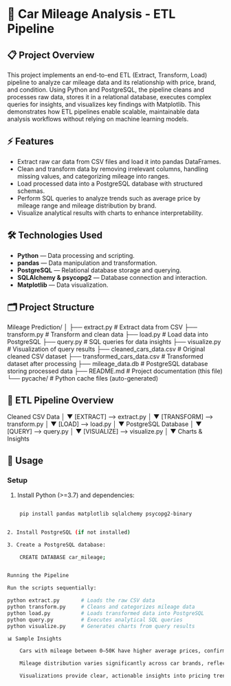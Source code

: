 # 🚗 Car Mileage Analysis - ETL Pipeline

## 📋 Project Overview
This project implements an end-to-end ETL (Extract, Transform, Load) pipeline to analyze car mileage data and its relationship with price, brand, and condition. Using Python and PostgreSQL, the pipeline cleans and processes raw data, stores it in a relational database, executes complex queries for insights, and visualizes key findings with Matplotlib. This demonstrates how ETL pipelines enable scalable, maintainable data analysis workflows without relying on machine learning models.

## ⚡ Features
- Extract raw car data from CSV files and load it into pandas DataFrames.
- Clean and transform data by removing irrelevant columns, handling missing values, and categorizing mileage into ranges.
- Load processed data into a PostgreSQL database with structured schemas.
- Perform SQL queries to analyze trends such as average price by mileage range and mileage distribution by brand.
- Visualize analytical results with charts to enhance interpretability.

## 🛠️ Technologies Used
- **Python** — Data processing and scripting.
- **pandas** — Data manipulation and transformation.
- **PostgreSQL** — Relational database storage and querying.
- **SQLAlchemy & psycopg2** — Database connection and interaction.
- **Matplotlib** — Data visualization.

## 🗂️ Project Structure

Mileage Prediction/
│
├── extract.py # Extract data from CSV
├── transform.py # Transform and clean data
├── load.py # Load data into PostgreSQL
├── query.py # SQL queries for data insights
├── visualize.py # Visualization of query results
├── cleaned_cars_data.csv # Original cleaned CSV dataset
├── transformed_cars_data.csv # Transformed dataset after processing
├── mileage_data.db # PostgreSQL database storing processed data
├── README.md # Project documentation (this file)
└── pycache/ # Python cache files (auto-generated)


## 🔄 ETL Pipeline Overview

Cleaned CSV Data
       │
       ▼
   [EXTRACT] --> extract.py
       │
       ▼
   [TRANSFORM] --> transform.py
       │
       ▼
   [LOAD] --> load.py
       │
       ▼
PostgreSQL Database
       │
       ▼
   [QUERY] --> query.py
       │
       ▼
 [VISUALIZE] --> visualize.py
       │
       ▼
 Charts & Insights

## 🚀 Usage

### Setup
1. Install Python (>=3.7) and dependencies:
```bash

    pip install pandas matplotlib sqlalchemy psycopg2-binary


2. Install PostgreSQL (if not installed)

3. Create a PostgreSQL database:

    CREATE DATABASE car_mileage;


Running the Pipeline

Run the scripts sequentially:

python extract.py       # Loads the raw CSV data
python transform.py     # Cleans and categorizes mileage data
python load.py          # Loads transformed data into PostgreSQL
python query.py         # Executes analytical SQL queries
python visualize.py     # Generates charts from query results

📊 Sample Insights

    Cars with mileage between 0–50K have higher average prices, confirming mileage as a key value factor.

    Mileage distribution varies significantly across car brands, reflecting different usage patterns.

    Visualizations provide clear, actionable insights into pricing trends and mileage ranges

